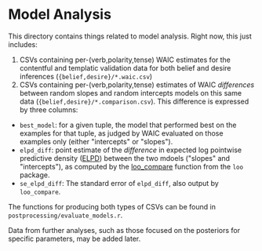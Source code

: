 # Model Analysis

This directory contains things related to model analysis. Right now, this just includes:

1. CSVs containing per-(verb,polarity,tense) WAIC estimates for the contentful and templatic validation data for both belief and desire inferences (`{belief,desire}/*.waic.csv`)
2. CSVs containing per-(verb,polarity,tense) estimates of WAIC *differences* between random slopes and random intercepts models on this same data (`{belief,desire}/*.comparison.csv`). This difference is expressed by three columns:
  - `best_model`: for a given tuple, the model that performed best on the examples for that tuple, as judged by WAIC evaluated on those examples only (either "intercepts" or "slopes").
  - `elpd_diff`: point estimate of the *difference* in expected log
     pointwise predictive density ([ELPD](https://mc-stan.org/loo/reference/loo-glossary.html)) between the two mdoels ("slopes" and "intercepts"), as
     computed by the [loo_compare](https://mc-stan.org/loo/reference/loo_compare) function from the `loo` package.
  - `se_elpd_diff`: The standard error of `elpd_diff`, also output by `loo_compare`.

The functions for producing both types of CSVs can be found in `postprocessing/evaluate_models.r`.

Data from further analyses, such as those focused on the posteriors for specific parameters, may be added later.
